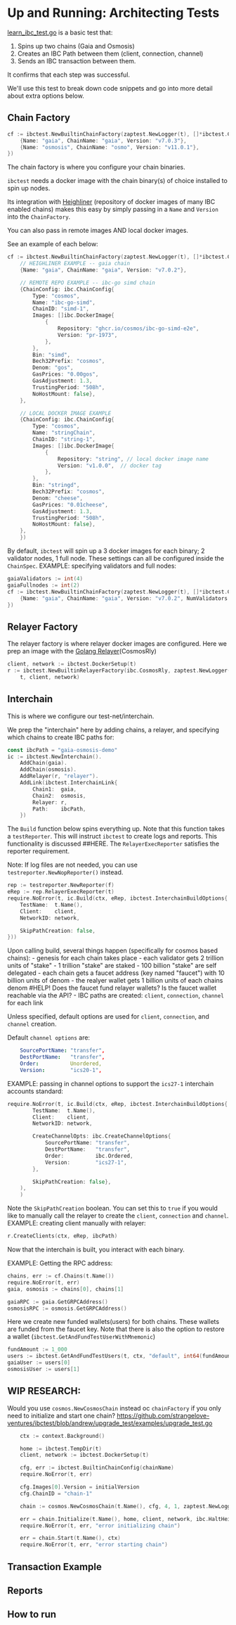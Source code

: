 # Up and Running: Architecting Tests

[learn_ibc_test.go](./examples/learn_ibc_test.go) is a basic test that:
1) Spins up two chains (Gaia and Osmosis) 
2) Creates an IBC Path between them (client, connection, channel)
3) Sends an IBC transaction between them.

It confirms that each step was successful. 

We'll use this test to break down code snippets and go into more detail about extra options below.


## Chain Factory

```go
cf := ibctest.NewBuiltinChainFactory(zaptest.NewLogger(t), []*ibctest.ChainSpec{
    {Name: "gaia", ChainName: "gaia", Version: "v7.0.3"},
    {Name: "osmosis", ChainName: "osmo", Version: "v11.0.1"},
})
```

The chain factory is where you configure your chain binaries. 

`ibctest` needs a docker image with the chain binary(s) of choice installed to spin up nodes. 


Its integration with [Heighliner](https://github.com/strangelove-ventures/heighliner) (repository of docker images of many IBC enabled chains) makes this easy by simply passing in a `Name` and `Version` into the `ChainFactory`. 

You can also pass in remote images AND local docker images. 

See an example of each below:

```go
cf := ibctest.NewBuiltinChainFactory(zaptest.NewLogger(t), []*ibctest.ChainSpec{
    // HEIGHLINER EXAMPLE -- gaia chain
    {Name: "gaia", ChainName: "gaia", Version: "v7.0.2"},

    // REMOTE REPO EXAMPLE -- ibc-go simd chain
    {ChainConfig: ibc.ChainConfig{
        Type: "cosmos",
        Name: "ibc-go-simd",
        ChainID: "simd-1",
        Images: []ibc.DockerImage{
            {
                Repository: "ghcr.io/cosmos/ibc-go-simd-e2e",
                Version: "pr-1973",
            },
        },
        Bin: "simd",
        Bech32Prefix: "cosmos",
        Denom: "gos",
        GasPrices: "0.00gos",
        GasAdjustment: 1.3,
        TrustingPeriod: "508h",
        NoHostMount: false},
    },

    // LOCAL DOCKER IMAGE EXAMPLE
    {ChainConfig: ibc.ChainConfig{
        Type: "cosmos",
        Name: "stringChain",
        ChainID: "string-1",
        Images: []ibc.DockerImage{
            {
                Repository: "string", // local docker image name
                Version: "v1.0.0",	// docker tag 
            },
        },
        Bin: "stringd",
        Bech32Prefix: "cosmos",
        Denom: "cheese",
        GasPrices: "0.01cheese",
        GasAdjustment: 1.3,
        TrustingPeriod: "508h",
        NoHostMount: false},
    },
    })
```

By default, `ibctest` will spin up a 3 docker images for each binary; 2 validator nodes, 1 full node. These settings can all be configured inside the `ChainSpec`.
EXAMPLE: specifying validators and full nodes:

```go
gaiaValidators := int(4)
gaiaFullnodes := int(2)
cf := ibctest.NewBuiltinChainFactory(zaptest.NewLogger(t), []*ibctest.ChainSpec{
    {Name: "gaia", ChainName: "gaia", Version: "v7.0.2", NumValidators: &gaiaValidators, NumFullNodes: &gaiaFullnodes},
})
```


## Relayer Factory

The relayer factory is where relayer docker images are configured. 
Here we prep an image with the [Golang Relayer](https://github.com/cosmos/relayer)(CosmosRly)

```go
client, network := ibctest.DockerSetup(t)
r := ibctest.NewBuiltinRelayerFactory(ibc.CosmosRly, zaptest.NewLogger(t)).Build(
    t, client, network)
```

## Interchain

This is where we configure our test-net/interchain. 

We prep the "interchain" here by adding chains, a relayer, and specifying which chains to create IBC paths for:

```go
const ibcPath = "gaia-osmosis-demo"
ic := ibctest.NewInterchain().
    AddChain(gaia).
    AddChain(osmosis).
    AddRelayer(r, "relayer").
    AddLink(ibctest.InterchainLink{
        Chain1:  gaia,
        Chain2:  osmosis,
        Relayer: r,
        Path:    ibcPath,
    })
```

The `Build` function below spins everything up. Note that this function takes a `testReporter`. This will instruct `ibctest` to create logs and reports. This functionality is discussed ##HERE. The `RelayerExecReporter` satisfies the reporter requirement. 

Note: If log files are not needed, you can use `testreporter.NewNopReporter()` instead.

```go
rep := testreporter.NewReporter(f)
eRep := rep.RelayerExecReporter(t)
require.NoError(t, ic.Build(ctx, eRep, ibctest.InterchainBuildOptions{
    TestName:  t.Name(),
    Client:    client,
    NetworkID: network,

    SkipPathCreation: false,
}))
```

Upon calling build, several things happen (specifically for cosmos based chains):
    - genesis for each chain takes place
    - each validator gets 2 trillion units of "stake"
        - 1 trillion "stake" are staked
        - 100 billion "stake" are self delegated
    - each chain gets a faucet address (key named "faucet") with 10 billion units of denom
    - the realyer wallet gets 1 billion units of each chains denom #HELP! Does the faucet fund relayer wallets? Is the faucet wallet reachable via the API?
    - IBC paths are created: `client`, `connection`, `channel` for each link
    
    
Unless specified, default options are used for `client`, `connection`, and `channel` creation. 

Default `channel options` are:
```yaml
    SourcePortName: "transfer",
    DestPortName:   "transfer",
    Order:          Unordered,
    Version:        "ics20-1",
```

EXAMPLE: passing in channel options to support the `ics27-1` interchain accounts standard:
```go
require.NoError(t, ic.Build(ctx, eRep, ibctest.InterchainBuildOptions{
		TestName:  t.Name(),
		Client:    client,
		NetworkID: network,

		CreateChannelOpts: ibc.CreateChannelOptions{
			SourcePortName: "transfer",
			DestPortName:   "transfer",
			Order:          ibc.Ordered,
			Version:        "ics27-1",
		},

		SkipPathCreation: false},
	),
	)
```

Note the `SkipPathCreation` boolean. You can set this to `true` if you would like to manually call the relayer to create the `client`, `connection` and `channel`.
EXAMPLE: creating client manually with relayer: 

```go
r.CreateClients(ctx, eRep, ibcPath)
```

Now that the interchain is built, you interact with each binary. 

EXAMPLE: Getting the RPC address:
```go
chains, err := cf.Chains(t.Name())
require.NoError(t, err)
gaia, osmosis := chains[0], chains[1]

gaiaRPC := gaia.GetGRPCAddress()
osmosisRPC := osmosis.GetGRPCAddress()
```


Here we create new funded wallets(users) for both chains. These wallets are funded from the faucet key.
Note that there is also the option to restore a wallet (`ibctest.GetAndFundTestUserWithMnemonic`)
```go
fundAmount := 1_000
users := ibctest.GetAndFundTestUsers(t, ctx, "default", int64(fundAmount), gaia, osmosis)
gaiaUser := users[0]
osmosisUser := users[1]
```








## WIP RESEARCH: 
Would you use `cosmos.NewCosmosChain` instead oc `chainFactory` if you only need to initialize and start one chain?
https://github.com/strangelove-ventures/ibctest/blob/andrew/upgrade_test/examples/upgrade_test.go
```go
	ctx := context.Background()

	home := ibctest.TempDir(t)
	client, network := ibctest.DockerSetup(t)

	cfg, err := ibctest.BuiltinChainConfig(chainName)
	require.NoError(t, err)

	cfg.Images[0].Version = initialVersion
	cfg.ChainID = "chain-1"

	chain := cosmos.NewCosmosChain(t.Name(), cfg, 4, 1, zaptest.NewLogger(t))

	err = chain.Initialize(t.Name(), home, client, network, ibc.HaltHeight(haltHeight))
	require.NoError(t, err, "error initializing chain")

	err = chain.Start(t.Name(), ctx)
	require.NoError(t, err, "error starting chain")
```


## Transaction Example

## Reports


## How to run